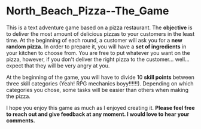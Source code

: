 # North_Beach_Pizza--The_Game

This is a text adventure game based on a pizza restaurant. 
The **objective** is to deliver the most amount of delicious pizzas to your customers in the least time.
At the beginning of each round, a customer will ask you for a **new random pizza.** 
In order to prepare it, you will have a **set of ingredients** in your kitchen to choose from. You are free to put whatever you want on the pizza, however, if you don't deliver the right pizza to the customer... well... expect that they will be very angry at you. 

At the beginning of the game, you will have to divide 10 **skill points** between three skill categories (Yeah! RPG mechanics boyy!!!!!!). Depending on which categories you chose, some tasks will be easier than others when making the pizza. 

I hope you enjoy this game as much as I enjoyed creating it. 
**Please feel free to reach out and give feedback at any moment. I would love to hear your comments.** 
